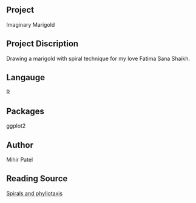 Project
--------
Imaginary Marigold

Project Discription
--------------------
Drawing a marigold with spiral technique for my love Fatima Sana Shaikh.

Langauge
---------
R

Packages
--------
ggplot2

Author
------
Mihir Patel

Reading Source
------
[Spirals and phyllotaxis](https://www.princeton.edu/~akosmrlj/MAE545_S2017/lecture12_slides.pdf)
